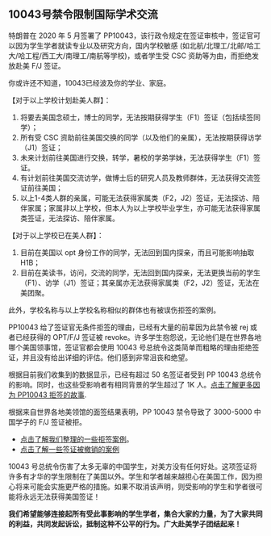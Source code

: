 ## 10043号禁令限制国际学术交流

特朗普在 2020 年 5 月签署了 PP10043，该行政令规定在签证审核中，签证官可以因为学生学者就读专业以及研究方向，国内学校敏感 (如北航/北理工/北邮/哈工大/哈工程/西工大/南理工/南航等学校)，或者学生受 CSC 资助等为由，而拒绝发放赴美 F/J 签证。

你或许还不知道，10043已经波及你的学业、家庭。

【对于以上学校计划赴美人群】：

1. 将要去美国念硕士，博士的同学，无法按期获得学生（F1）签证（包括续签同学）；
2. 所有受 CSC 资助前往美国交换的同学（以及他们的亲属），无法按期获得访学（J1）签证；
3. 未来计划前往美国进行交换，转学，暑校的学弟学妹，无法获得学生（F1）签证。
4. 有计划前往美国交流访学，做博士后的研究人员及教师群体，无法获得交流签证前往美国；
5. 以上1-4类人群的亲属，可能无法获得家属类（F2，J2）签证，无法探访、陪伴家属；家属非以上学校，但本人为以上学校毕业学生，亦可能无法获得家属类签证，无法探访、陪伴家属。

【对于以上学校已在美人群】：

1. 目前在美国以 opt 身份工作的同学，无法回到国内探亲，而且可能影响抽取 H1B；
2. 目前在美读书，访问，交流的同学，无法回到国内探亲，无法更换当前的学生（F1）、访学（J1）签证；其亲属亦无法获得家属类（F2，J2）签证，无法在美团聚。

此外，学校名称与以上学校名称相似的群体也有被误伤拒签的案例。

PP10043 给了签证官无条件拒签的理由，已经有大量的前辈因为此禁令被 rej 或者已经获得的 OPT/F/J 签证被 revoke。许多学生抱怨说，无论他们是在世界各地哪个美国领事馆，签证官都会使用 10043 号总统令这类简单而粗略的理由拒绝签证，并且没有给出详细的评估。他们感到非常沮丧和绝望。

根据目前我们收集到的数据显示，已经有超过 50 名签证者受到 PP 10043 总统令的影响。同时，也这些受影响者有相同背景的学生超过了 1K 人。[点击了解更多因为 PP10043 拒签的故事](https://10043.org/zh/stories).

根据来自世界各地美领馆的面签结果表明，PP 10043 禁令导致了 3000-5000 中国学子的 F/J 签证被拒。

- [点击了解我们整理的一些拒签案例](https://docs.qq.com/sheet/DTkNldUFudkNyTXVW)。
- [点击了解一些签证被撤销的案例](https://docs.qq.com/sheet/DZklBQ0ZlTnFRRXZX)

10043 号总统令伤害了太多无辜的中国学生，对美方没有任何好处。这项签证将许多有才华的学生限制在了美国以外。学生和学者越来越担心在美国工作，因为担心将来可能会实施更严格的措施。如果不取消该声明，则受影响的学生和学者很可能将永远无法获得美国签证！

**我们希望能够连接起所有受此事影响的学生学者，集合大家的力量，为了大家共同的利益，共同发起诉讼，抵制这种不公平的行为。广大赴美学子团结起来！**

